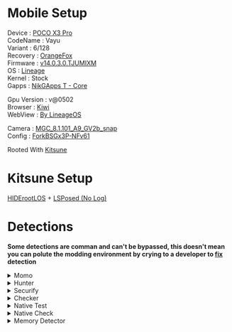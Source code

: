 # Mobile Setup

Device : [POCO X3 Pro](https://www.gsmarena.com/xiaomi_poco_x3_pro-10802.php)<br>
CodeName : Vayu<br>
Variant : 6/128<br>
Recovery : [OrangeFox](https://orangefox.download/device/vayu)<br>
Firmware : [v14.0.3.0.TJUMIXM](https://xiaomifirmwareupdater.com/firmware/vayu/stable/V14.0.3.0.TJUMIXM/)<br>
OS : [Lineage](https://download.lineageos.org/devices/vayu/builds)<br>
Kernel : Stock<br>
Gapps : [NikGApps T - Core](https://sourceforge.net/projects/nikgapps/files/Releases/NikGapps-T/)<br>

Gpu Version : v@0502<br>
Browser : [Kiwi](https://play.google.com/store/apps/details?id=com.kiwibrowser.browser)<br>
WebView : [By LineageOS](https://www.apkmirror.com/apk/lineageos/android-system-webview-2/)<br>

Camera : [MGC_8.1.101_A9_GV2b_snap](https://1-dontsharethislink.celsoazevedo.com/file/filesc/MGC_8.1.101_A9_GV2b_snap.apk)<br>
Config : [ForkBSGx3P-NFv61](https://github.com/BEASTover9000/Mobile-Specification/releases/tag/v61)<br>

Rooted With [Kitsune](https://github.com/HuskyDG/magisk-files)

# Kitsune Setup

[HIDErootLOS](https://github.com/ToucH9000/HIDErootLOS/tree/main?tab=readme-ov-file) + [LSPosed (No Log)](https://github.com/pumPCin/LSPosed)

# Detections

**Some detections are comman and can't be bypassed, this doesn't mean you can polute the modding environment by crying to a developer to [fix](https://github.com/ToucH9000/PIFvayuLOS/blob/main/Details.md) detection**

<details>
  <summary>Momo</summary>
<br>
  
![Momo](./Media/Momo.png)
</details>
<details>
  <summary>Hunter</summary>
<br>
  
![Hunter](./Media/Hunter.png)
</details>
<details>
  <summary>Securify</summary>
<br>
  
![Securify](./Media/Securify.png)
</details>
<details>
  <summary>Checker</summary>
<br>
  
![Checker](./Media/Checker.png)
</details>
<details>
  <summary>Native Test</summary>
<br>
  
![Native-Test](./Media/Native-Test.png)
</details>
<details>
  <summary>Native Check</summary>
<br>
  
![Native-Check](./Media/Native-Check.png)
</details>
<details>
  <summary>Memory Detector</summary>
<br>
  
![Memory-Detector](./Media/Memory-Detector.png)
</details>
